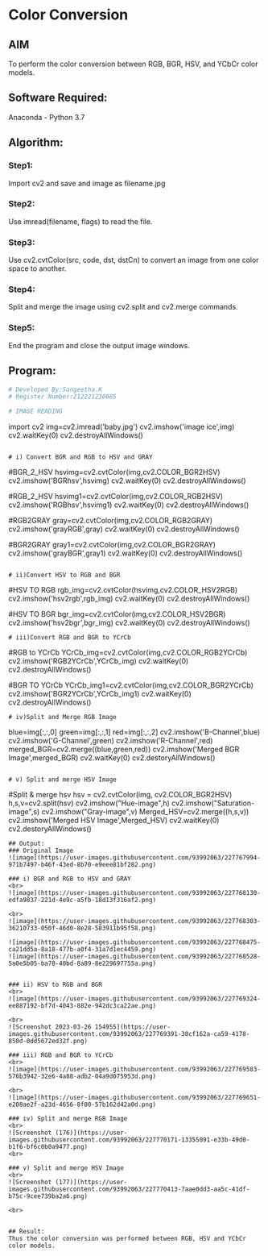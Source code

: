 # Color Conversion
## AIM
To perform the color conversion between RGB, BGR, HSV, and YCbCr color models.

## Software Required:
Anaconda - Python 3.7
## Algorithm:
### Step1:

Import cv2 and save and image as filename.jpg

### Step2:

Use imread(filename, flags) to read the file.
### Step3:
Use cv2.cvtColor(src, code, dst, dstCn) to convert an image from one color space to another.

### Step4:
Split and merge the image using cv2.split and cv2.merge commands.

### Step5:
End the program and close the output image windows.

## Program:
```python
# Developed By:Sangeetha.K
# Register Number:212221230085

# IMAGE READING
```
import cv2
img=cv2.imread('baby.jpg')
cv2.imshow('image ice',img)
cv2.waitKey(0)
cv2.destroyAllWindows()
```

# i) Convert BGR and RGB to HSV and GRAY
```
#BGR_2_HSV
hsvimg=cv2.cvtColor(img,cv2.COLOR_BGR2HSV)
cv2.imshow('BGRhsv',hsvimg)
cv2.waitKey(0)
cv2.destroyAllWindows()

#RGB_2_HSV
hsvimg1=cv2.cvtColor(img,cv2.COLOR_RGB2HSV)
cv2.imshow('RGBhsv',hsvimg1)
cv2.waitKey(0)
cv2.destroyAllWindows()

#RGB2GRAY
gray=cv2.cvtColor(img,cv2.COLOR_RGB2GRAY)
cv2.imshow('grayRGB',gray)
cv2.waitKey(0)
cv2.destroyAllWindows()

#BGR2GRAY
gray1=cv2.cvtColor(img,cv2.COLOR_BGR2GRAY)
cv2.imshow('grayBGR',gray1)
cv2.waitKey(0)
cv2.destroyAllWindows()

```

# ii)Convert HSV to RGB and BGR
```
#HSV TO RGB
rgb_img=cv2.cvtColor(hsvimg,cv2.COLOR_HSV2RGB)
cv2.imshow('hsv2rgb',rgb_img)
cv2.waitKey(0)
cv2.destroyAllWindows()

#HSV TO BGR
bgr_img=cv2.cvtColor(img,cv2.COLOR_HSV2BGR)
cv2.imshow('hsv2bgr',bgr_img)
cv2.waitKey(0)
cv2.destroyAllWindows()

```
# iii)Convert RGB and BGR to YCrCb
```
#RGB to YCrCb
YCrCb_img=cv2.cvtColor(img,cv2.COLOR_RGB2YCrCb)
cv2.imshow('RGB2YCrCb',YCrCb_img)
cv2.waitKey(0)
cv2.destroyAllWindows()

#BGR TO YCrCb
YCrCb_img1=cv2.cvtColor(img,cv2.COLOR_BGR2YCrCb)
cv2.imshow('BGR2YCrCb',YCrCb_img1)
cv2.waitKey(0)
cv2.destroyAllWindows()

```
# iv)Split and Merge RGB Image
```
blue=img[:,:,0]
green=img[:,:,1]
red=img[:,:,2]
cv2.imshow('B-Channel',blue)
cv2.imshow('G-Channel',green)
cv2.imshow('R-Channel',red)
merged_BGR=cv2.merge((blue,green,red))
cv2.imshow('Merged BGR Image',merged_BGR)
cv2.waitKey(0)
cv2.destoryAllWindows()

```

# v) Split and merge HSV Image
```

#Split & merge hsv
hsv = cv2.cvtColor(img, cv2.COLOR_BGR2HSV)
h,s,v=cv2.split(hsv)
cv2.imshow("Hue-image",h)
cv2.imshow("Saturation-image",s)
cv2.imshow("Gray-image",v)
Merged_HSV=cv2.merge((h,s,v))
cv2.imshow('Merged HSV Image',Merged_HSV)
cv2.waitKey(0)
cv2.destoryAllWindows()


```
## Output:
### Original Image
![image](https://user-images.githubusercontent.com/93992063/227767994-971b7497-b46f-43ed-8b70-e9eee81bf282.png)

### i) BGR and RGB to HSV and GRAY
<br>
![image](https://user-images.githubusercontent.com/93992063/227768130-edfa9837-221d-4e9c-a5fb-18d13f316af2.png)

<br>
![image](https://user-images.githubusercontent.com/93992063/227768303-36210733-050f-46d0-8e28-583911b95f58.png)

![image](https://user-images.githubusercontent.com/93992063/227768475-ca21dd5a-8a18-477b-a0f4-31a7d1ec4459.png)
![image](https://user-images.githubusercontent.com/93992063/227768528-5a0e5b05-ba78-40bd-8a89-8e229697755a.png)


### ii) HSV to RGB and BGR
<br>
![image](https://user-images.githubusercontent.com/93992063/227769324-ee887192-bf7d-4043-882e-942dc3ca22ae.png)

<br>
![Screenshot 2023-03-26 154955](https://user-images.githubusercontent.com/93992063/227769391-30cf162a-ca59-4178-850d-0dd5672ed32f.png)

### iii) RGB and BGR to YCrCb
<br>
![image](https://user-images.githubusercontent.com/93992063/227769583-576b3942-32e6-4a88-adb2-04a9d075953d.png)

<br>
![image](https://user-images.githubusercontent.com/93992063/227769651-e208ae2f-a23d-4656-8f00-57b162d42a0d.png)

### iv) Split and merge RGB Image
<br>
![Screenshot (176)](https://user-images.githubusercontent.com/93992063/227770171-13355091-e33b-49d0-b1f6-bf6c0b0a9477.png)
<br>

### v) Split and merge HSV Image
<br>
![Screenshot (177)](https://user-images.githubusercontent.com/93992063/227770413-7aae0dd3-aa5c-41df-b75c-9cee739ba2a6.png)

<br>


## Result:
Thus the color conversion was performed between RGB, HSV and YCbCr color models.
